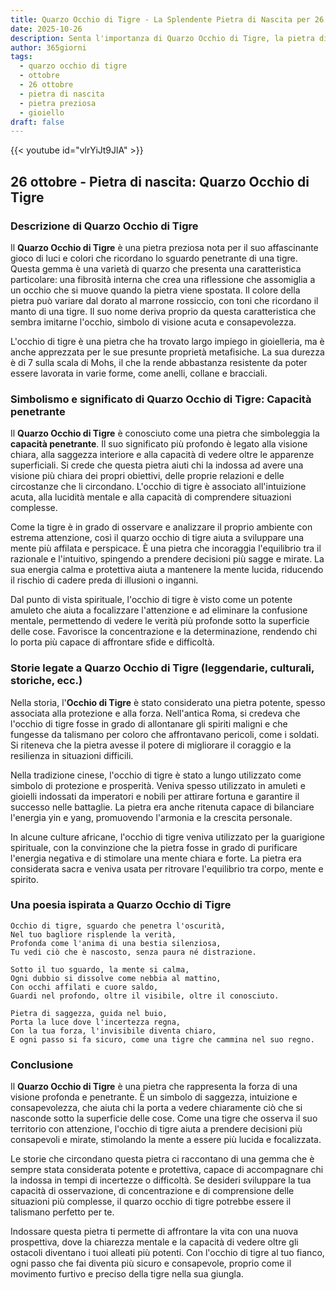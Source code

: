 ```yaml
---
title: Quarzo Occhio di Tigre - La Splendente Pietra di Nascita per 26 ottobre
date: 2025-10-26
description: Senta l'importanza di Quarzo Occhio di Tigre, la pietra di nascita di 26 ottobre che simboleggia Capacità penetrante. Lasci che la sua bellezza e il suo significato illuminino la sua giornata.
author: 365giorni
tags:
  - quarzo occhio di tigre
  - ottobre
  - 26 ottobre
  - pietra di nascita
  - pietra preziosa
  - gioiello
draft: false
---
```


{{< youtube id="vlrYiJt9JlA" >}}

## 26 ottobre - Pietra di nascita: Quarzo Occhio di Tigre

### Descrizione di Quarzo Occhio di Tigre

Il **Quarzo Occhio di Tigre** è una pietra preziosa nota per il suo affascinante gioco di luci e colori che ricordano lo sguardo penetrante di una tigre. Questa gemma è una varietà di quarzo che presenta una caratteristica particolare: una fibrosità interna che crea una riflessione che assomiglia a un occhio che si muove quando la pietra viene spostata. Il colore della pietra può variare dal dorato al marrone rossiccio, con toni che ricordano il manto di una tigre. Il suo nome deriva proprio da questa caratteristica che sembra imitarne l'occhio, simbolo di visione acuta e consapevolezza.

L'occhio di tigre è una pietra che ha trovato largo impiego in gioielleria, ma è anche apprezzata per le sue presunte proprietà metafisiche. La sua durezza è di 7 sulla scala di Mohs, il che la rende abbastanza resistente da poter essere lavorata in varie forme, come anelli, collane e bracciali.

### Simbolismo e significato di Quarzo Occhio di Tigre: Capacità penetrante

Il **Quarzo Occhio di Tigre** è conosciuto come una pietra che simboleggia la **capacità penetrante**. Il suo significato più profondo è legato alla visione chiara, alla saggezza interiore e alla capacità di vedere oltre le apparenze superficiali. Si crede che questa pietra aiuti chi la indossa ad avere una visione più chiara dei propri obiettivi, delle proprie relazioni e delle circostanze che li circondano. L'occhio di tigre è associato all'intuizione acuta, alla lucidità mentale e alla capacità di comprendere situazioni complesse.

Come la tigre è in grado di osservare e analizzare il proprio ambiente con estrema attenzione, così il quarzo occhio di tigre aiuta a sviluppare una mente più affilata e perspicace. È una pietra che incoraggia l'equilibrio tra il razionale e l'intuitivo, spingendo a prendere decisioni più sagge e mirate. La sua energia calma e protettiva aiuta a mantenere la mente lucida, riducendo il rischio di cadere preda di illusioni o inganni.

Dal punto di vista spirituale, l'occhio di tigre è visto come un potente amuleto che aiuta a focalizzare l'attenzione e ad eliminare la confusione mentale, permettendo di vedere le verità più profonde sotto la superficie delle cose. Favorisce la concentrazione e la determinazione, rendendo chi lo porta più capace di affrontare sfide e difficoltà.

### Storie legate a Quarzo Occhio di Tigre (leggendarie, culturali, storiche, ecc.)

Nella storia, l'**Occhio di Tigre** è stato considerato una pietra potente, spesso associata alla protezione e alla forza. Nell'antica Roma, si credeva che l'occhio di tigre fosse in grado di allontanare gli spiriti maligni e che fungesse da talismano per coloro che affrontavano pericoli, come i soldati. Si riteneva che la pietra avesse il potere di migliorare il coraggio e la resilienza in situazioni difficili.

Nella tradizione cinese, l'occhio di tigre è stato a lungo utilizzato come simbolo di protezione e prosperità. Veniva spesso utilizzato in amuleti e gioielli indossati da imperatori e nobili per attirare fortuna e garantire il successo nelle battaglie. La pietra era anche ritenuta capace di bilanciare l'energia yin e yang, promuovendo l'armonia e la crescita personale.

In alcune culture africane, l'occhio di tigre veniva utilizzato per la guarigione spirituale, con la convinzione che la pietra fosse in grado di purificare l'energia negativa e di stimolare una mente chiara e forte. La pietra era considerata sacra e veniva usata per ritrovare l'equilibrio tra corpo, mente e spirito.

### Una poesia ispirata a Quarzo Occhio di Tigre

```
Occhio di tigre, sguardo che penetra l'oscurità,
Nel tuo bagliore risplende la verità,
Profonda come l'anima di una bestia silenziosa,
Tu vedi ciò che è nascosto, senza paura né distrazione.

Sotto il tuo sguardo, la mente si calma,
Ogni dubbio si dissolve come nebbia al mattino,
Con occhi affilati e cuore saldo,
Guardi nel profondo, oltre il visibile, oltre il conosciuto.

Pietra di saggezza, guida nel buio,
Porta la luce dove l'incertezza regna,
Con la tua forza, l'invisibile diventa chiaro,
E ogni passo si fa sicuro, come una tigre che cammina nel suo regno.
```

### Conclusione

Il **Quarzo Occhio di Tigre** è una pietra che rappresenta la forza di una visione profonda e penetrante. È un simbolo di saggezza, intuizione e consapevolezza, che aiuta chi la porta a vedere chiaramente ciò che si nasconde sotto la superficie delle cose. Come una tigre che osserva il suo territorio con attenzione, l'occhio di tigre aiuta a prendere decisioni più consapevoli e mirate, stimolando la mente a essere più lucida e focalizzata.

Le storie che circondano questa pietra ci raccontano di una gemma che è sempre stata considerata potente e protettiva, capace di accompagnare chi la indossa in tempi di incertezze o difficoltà. Se desideri sviluppare la tua capacità di osservazione, di concentrazione e di comprensione delle situazioni più complesse, il quarzo occhio di tigre potrebbe essere il talismano perfetto per te.

Indossare questa pietra ti permette di affrontare la vita con una nuova prospettiva, dove la chiarezza mentale e la capacità di vedere oltre gli ostacoli diventano i tuoi alleati più potenti. Con l'occhio di tigre al tuo fianco, ogni passo che fai diventa più sicuro e consapevole, proprio come il movimento furtivo e preciso della tigre nella sua giungla.